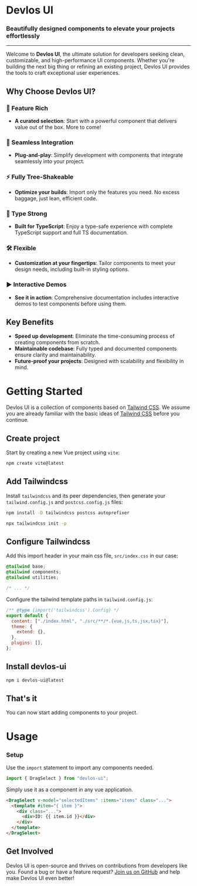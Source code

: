 # Devlos UI

### Beautifully designed components to elevate your projects effortlessly

---

Welcome to **Devlos UI**, the ultimate solution for developers seeking clean, customizable, and high-performance UI components. Whether you're building the next big thing or refining an existing project, Devlos UI provides the tools to craft exceptional user experiences.

## Why Choose Devlos UI?

### 🫣 Feature Rich

- **A curated selection**: Start with a powerful component that delivers value out of the box. More to come!

### 🚀 Seamless Integration

- **Plug-and-play**: Simplify development with components that integrate seamlessly into your project.

### ⚡ Fully Tree-Shakeable

- **Optimize your builds**: Import only the features you need. No excess baggage, just lean, efficient code.

### 🦾 Type Strong

- **Built for TypeScript**: Enjoy a type-safe experience with complete TypeScript support and full TS documentation.

### 🛠 Flexible

- **Customization at your fingertips**: Tailor components to meet your design needs, including built-in styling options.

### ▶️ Interactive Demos

- **See it in action**: Comprehensive documentation includes interactive demos to test components before using them.

## Key Benefits

- **Speed up development**: Eliminate the time-consuming process of creating components from scratch.
- **Maintainable codebase**: Fully typed and documented components ensure clarity and maintainability.
- **Future-proof your projects**: Designed with scalability and flexibility in mind.

# Getting Started

Devlos UI is a collection of components based on [Tailwind CSS](https://tailwindcss.com). We assume you are already familiar with the basic ideas of [Tailwind CSS](https://tailwindcss.com) before you continue.

## Create project

Start by creating a new Vue project using `vite`:

```bash
npm create vite@latest
```

## Add Tailwindcss

Install `tailwindcss` and its peer dependencies, then generate your `tailwind.config.js` and `postcss.config.js` files:

```bash
npm install -D tailwindcss postcss autoprefixer
```

```bash
npx tailwindcss init -p
```

## Configure Tailwindcss

Add this import header in your main css file, `src/index.css` in our case:

```css
@tailwind base;
@tailwind components;
@tailwind utilities;

/* ... */
```

Configure the tailwind template paths in `tailwind.config.js`:

```js
/** @type {import('tailwindcss').Config} */
export default {
  content: ["./index.html", "./src/**/*.{vue,js,ts,jsx,tsx}"],
  theme: {
    extend: {},
  },
  plugins: [],
};
```

## Install devlos-ui

```bash
npm i devlos-ui@latest
```

## That's it

You can now start adding components to your project.

# Usage

### Setup

Use the `import` statement to import any components needed.

```js
import { DragSelect } from "devlos-ui";
```

Simply use it as a component in any vue application.

```html
<DragSelect v-model="selectedItems" :items="items" class="...">
  <template #item="{ item }">
    <div class="...">
      <div>ID: {{ item.id }}</div>
    </div>
  </template>
</DragSelect>
```

## Get Involved

Devlos UI is open-source and thrives on contributions from developers like you. Found a bug or have a feature request? [Join us on GitHub](https://github.com/devloos/devlos-ui) and help make Devlos UI even better!
